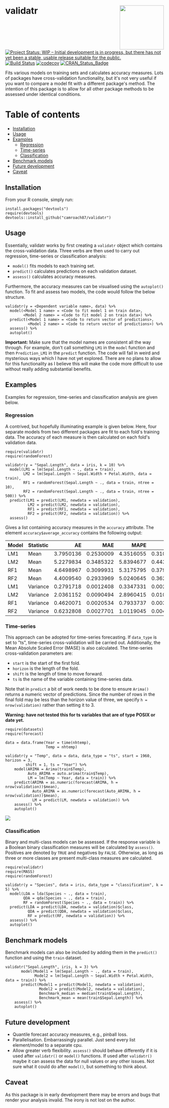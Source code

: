 # validatr <img src="man/figures/logo.png" align="right" width="140" />

[![Project Status: WIP – Initial development is in progress, but there has not yet been a stable, usable release suitable for the public.](http://www.repostatus.org/badges/latest/wip.svg)](http://www.repostatus.org/#wip)
[![Build Status](https://travis-ci.org/camroach87/validatr.svg?branch=master)](https://travis-ci.org/camroach87/validatr)
[![codecov](https://codecov.io/github/camroach87/validatr/branch/master/graphs/badge.svg)](https://codecov.io/github/camroach87/validatr)
[![CRAN_Status_Badge](http://www.r-pkg.org/badges/version/validatr)](https://CRAN.R-project.org/package=validatr)


Fits various models on training sets and calculates accuracy measures. Lots of packages have cross-validation functionality, but it's not very useful if you want to compare a model fit with a different package's method. The intention of this package is to allow for all other package methods to be assessed under identical conditions.


# Table of contents

* [Installation](#installation)
* [Usage](#usage)
* [Examples](#examples)
    * [Regression](#regression)
    * [Time-series](#time-series)
    * [Classification](#classification)
* [Benchmark models](#benchmark-models)
* [Future development](#future-development)
* [Caveat](#caveat)

## Installation

From your R console, simply run:

```{r}
install.packages("devtools")
require(devtools)
devtools::install_github("camroach87/validatr")
```

## Usage

Essentially, validatr works by first creating a `validatr` object which contains the cross-validation data. Three verbs are then used to carry out regression, time-series or classification analysis:

* `model()` fits models to each training set.
* `predict()` calculates predictions on each validation dataset.
* `assess()` calculates accuracy measures.

Furthermore, the accuracy measures can be visualised using the `autoplot()` function. To fit and assess two models, the code would follow the below structure.

```{r}
validatr(y = <Dependent variable name>, data) %>% 
  model(<Model 1 name> = <Code to fit model 1 on train data>,
        <Model 2 name> = <Code to fit model 2 on train data>) %>% 
  predict(<Model 1 name> = <Code to return vector of predictions>,
          <Model 2 name> = <Code to return vector of predictions>) %>% 
  assess() %>% 
  autoplot()
```

__Important:__ Make sure that the model names are consistent all the way through. For example, don't call something `LM1` in the `model` function and then `Prediction_LM1` in the `predict` function. The code will fail in weird and mysterious ways which I have not yet explored. There are no plans to allow for this functionality as I believe this will make the code more difficult to use without really adding substantial benefits.

## Examples

Examples for regression, time-series and classification analysis are given below. 

### Regression

A contrived, but hopefully illuminating example is given below. Here, four separate models from two different packages are fit to each fold's training data. The accuracy of each measure is then calculated on each fold's validation data.


```{r}
require(validatr)
require(randomForest)

validatr(y = "Sepal.Length", data = iris, k = 10) %>%
  model(LM1 = lm(Sepal.Length ~ ., data = train),
        LM2 = lm(Sepal.Length ~ Sepal.Width + Petal.Width, data = train),
        RF1 = randomForest(Sepal.Length ~ ., data = train, ntree = 10),
        RF2 = randomForest(Sepal.Length ~ ., data = train, ntree = 500)) %>%
  predict(LM1 = predict(LM1, newdata = validation),
          LM2 = predict(LM2, newdata = validation),
          RF1 = predict(RF1, newdata = validation),
          RF2 = predict(RF2, newdata = validation)) %>%
  assess()
```

Gives a list containing accuracy measures in the `accuracy` attribute. The element `accuracy$average_accuracy` contains the following output:

|Model |Statistic |        AE|       MAE|      MAPE|      RMSE|     SMAPE|
|:-----|:---------|---------:|---------:|---------:|---------:|---------:|
|LM1   |Mean      | 3.7950136| 0.2530009| 4.3516055| 0.3106914| 4.3318653|
|LM2   |Mean      | 5.2279834| 0.3485322| 5.8394677| 0.4438729| 5.8149103|
|RF1   |Mean      | 4.6498967| 0.3099931| 5.3175795| 0.3797383| 5.2790324|
|RF2   |Mean      | 4.4009540| 0.2933969| 5.0240645| 0.3626210| 4.9876589|
|LM1   |Variance  | 0.2791718| 0.0012408| 0.3347331| 0.0020096| 0.3032631|
|LM2   |Variance  | 2.0361152| 0.0090494| 2.8960415| 0.0101204| 2.5389126|
|RF1   |Variance  | 0.4620071| 0.0020534| 0.7933737| 0.0032892| 0.6486826|
|RF2   |Variance  | 0.6232808| 0.0027701| 1.0119045| 0.0047078| 0.8710760|

### Time-series

This approach can be adopted for time-series forecasting. If `data_type` is set to "ts", time-series cross-validation will be carried out. Additionally, the Mean Absolute Scaled Error (MASE) is also calculated. The time-series cross-validation parameters are:

* `start` is the start of the first fold.
* `horizon` is the length of the fold. 
* `shift` is the length of time to move forward.
* `ts` is the name of the variable containing time-series data.

Note that in `predict` a bit of work needs to be done to ensure `Arima()` returns a numeric vector of predictions. Since the number of rows in the final fold may be less than the horizon value of three, we specify `h = nrow(validation)` rather than setting it to 3.

__Warning: have not tested this for ts variables that are of type POSIX or date yet.__

```{r}
require(datasets)
require(forecast)

data = data.frame(Year = time(nhtemp),
                  Temp = nhtemp)

validatr(y = "Temp", data = data, data_type = "ts", start = 1960, horizon = 3,
         shift = 1, ts = "Year") %>% 
    model(ARIMA = Arima(train$Temp),
          Auto_ARIMA = auto.arima(train$Temp),
          LM = lm(Temp ~ Year, data = train)) %>% 
    predict(ARIMA = as.numeric(forecast(ARIMA, h = nrow(validation))$mean),
            Auto_ARIMA = as.numeric(forecast(Auto_ARIMA, h = nrow(validation))$mean),
            LM = predict(LM, newdata = validation)) %>% 
    assess() %>% 
    autoplot()
```

![](man/figures/autoplot-example.png)

### Classification

Binary and multi-class models can be assessed. If the response variable is a Boolean binary classification measures will be calculated by `assess()`. Positives are denoted by `TRUE` and negatives by `FALSE`. Otherwise, as long as three or more classes are present multi-class measures are calculated.

```{r}
require(validatr)
require(MASS)
require(randomForest)

validatr(y = "Species", data = iris, data_type = "classification", k = 5) %>%
  model(LDA = lda(Species ~ ., data = train),
        QDA = qda(Species ~ ., data = train),
        RF = randomForest(Species ~ ., data = train)) %>%
  predict(LDA = predict(LDA, newdata = validation)$class,
          QDA = predict(QDA, newdata = validation)$class,
          RF = predict(RF, newdata = validation)) %>%
  assess() %>% 
  autoplot()
```

## Benchmark models

Benchmark models can also be included by adding them in the `predict()` function and using the `train` dataset.

```{r}
validatr("Sepal.Length", iris, k = 3) %>%
       model(Model1 = lm(Sepal.Length ~ ., data = train),
             Model2 = lm(Sepal.Length ~ Sepal.Width + Petal.Width, data = train)) %>%
       predict(Model1 = predict(Model1, newdata = validation),
               Model2 = predict(Model2, newdata = validation),
               Benchmark_median = median(train$Sepal.Length),
               Benchmark_mean = mean(train$Sepal.Length)) %>% 
    assess() %>% 
    autoplot()
```


## Future development

* Quantile forecast accuracy measures, e.g., pinball loss.
* Parallelisation. Embarrassingly parallel. Just send every list element/model to a separate cpu.
* Allow greater verb flexibility. `assess()` should behave differently if it is used after `validatr()` or `model()` functions. If used after `validatr()` maybe it can assess the data for null values or any other issues. Not sure what it could do after `model()`, but something to think about.


## Caveat

As this package is in early development there may be errors and bugs that render your analysis invalid. The irony is not lost on the author.
